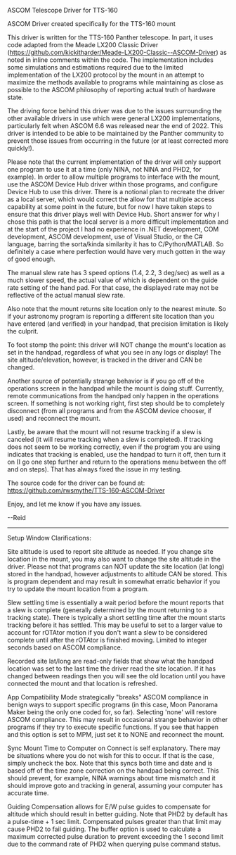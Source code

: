 ASCOM Telescope Driver for TTS-160

ASCOM Driver created specifically for the TTS-160 mount

This driver is written for the TTS-160 Panther telescope.  In part, it uses code adapted from the Meade LX200 Classic Driver (https://github.com/kickitharder/Meade-LX200-Classic--ASCOM-Driver) as noted in inline comments within the code.  The implementation includes some simulations and estimations required due to the limited implementation of the LX200 protocol by the mount in an attempt to maximize the methods available to programs while maintaining as close as possible to the ASCOM philosophy of reporting actual truth of hardware state.

The driving force behind this driver was due to the issues surrounding the other available drivers in use which were general LX200 implementations, particularly felt when ASCOM 6.6 was released near the end of 2022.  This driver is intended to be able to be maintained by the Panther community to prevent those issues from occurring in the future (or at least corrected more quickly!).

Please note that the current implementation of the driver will only support one program to use it at a time (only NINA, not NINA and PHD2, for example).  In order to allow multiple programs to interface with the mount, use the ASCOM Device Hub driver within those programs, and configure Device Hub to use this driver.  There is a notional plan to recreate the driver as a local server, which would correct the allow for that multiple access capability at some point in the future, but for now I have taken steps to ensure that this driver plays well with Device Hub.  Short answer for why I chose this path is that the local server is a more difficult implementation and at the start of the project I had no experience in .NET development, COM development, ASCOM development, use of Visual Studio, or the C# language, barring the sorta/kinda similarity it has to C/Python/MATLAB.  So definitely a case where perfection would have very much gotten in the way of good enough.

The manual slew rate has 3 speed options (1.4, 2.2, 3 deg/sec) as well as a much slower speed, the actual value of which is dependent on the guide rate setting of the hand pad.  For that case, the displayed rate may not be reflective of the actual manual slew rate.

Also note that the mount returns site location only to the nearest minute.  So if your astronomy program is reporting a different site location than you have entered (and verified) in your handpad, that precision limitation is likely the culprit.

To foot stomp the point: this driver will NOT change the mount's location as set in the handpad, regardless of what you see in any logs or display!  The site altitude/elevation, however, is tracked in the driver and CAN be changed.

Another source of potentially strange behavior is if you go off of the operations screen in the handpad while the mount is doing stuff.  Currently, remote communications from the handpad only happen in the operations screen.  If something is not working right, first step should be to completely disconnect (from all programs and from the ASCOM device chooser, if used) and reconnect the mount.

Lastly, be aware that the mount will not resume tracking if a slew is canceled (it will resume tracking when a slew is completed).  If tracking does not seem to be working correctly, even if the program you are using indicates that tracking is enabled, use the handpad to turn it off, then turn it on (I go one step further and return to the operations menu between the off and on steps).  That has always fixed the issue in my testing.

The source code for the driver can be found at: https://github.com/rwsmythe/TTS-160-ASCOM-Driver

Enjoy, and let me know if you have any issues.

--Reid

----------------------------------------

Setup Window Clarifications:

Site altitude is used to report site altitude as needed.  If you change site location in the mount, you may also want to change the site altitude in the driver.  Please not that programs can NOT update the site location (lat long) stored in the handpad, however adjustments to altitude CAN be stored.  This is program dependent and may result in somewhat erratic behavior if you try to update the mount location from a program.

Slew settling time is essentially a wait period before the mount reports that a slew is complete (generally determined by the mount returning to a tracking state).  There is typically a short settling time after the mount starts tracking before it has settled.  This may be useful to set to a larger value to account for rOTAtor motion if you don't want a slew to be considered complete until after the rOTAtor is finished moving.  Limited to integer seconds based on ASCOM compliance.

Recorded site lat/long are read-only fields that show what the handpad location was set to the last time the driver read the site location.  If it has changed between readings then you will see the old location until you have connected the mount and that location is refreshed.

App Compatibility Mode strategically "breaks" ASCOM compliance in benign ways to support specific programs (in this case, Moon Panorama Maker being the only one coded for, so far).  Selecting 'none' will restore ASCOM compliance.  This may result in occasional strange behavior in other programs if they try to execute specific functions.  If you see that happen and this option is set to MPM, just set it to NONE and reconnect the mount.

Sync Mount Time to Computer on Connect is self explanatory.  There may be situations where you do not wish for this to occur.  If that is the case, simply uncheck the box.  Note that this syncs both time and date and is based off of the time zone correction on the handpad being correct.  This should prevent, for example, NINA warnings about time mismatch and it should improve goto and tracking in general, assuming your computer has accurate time.

Guiding Compensation allows for E/W pulse guides to compensate for altitude which should result in better guiding.  Note that PHD2 by default has a pulse-time + 1 sec limit.  Compensated pulses greater than that limit may cause PHD2 to fail guiding.  The buffer option is used to calculate a maximum corrected pulse duration to prevent exceeding the 1 second limit due to the command rate of PHD2 when querying pulse command status.